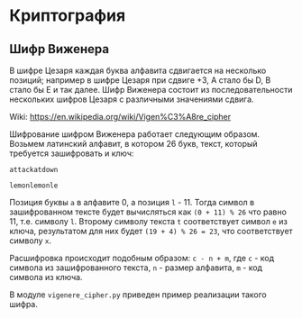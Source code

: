 # Криптография

## Шифр Виженера

В шифре Цезаря каждая буква алфавита сдвигается на несколько позиций;
например в шифре Цезаря при сдвиге +3, A стало бы D, B стало бы E и так далее.
Шифр Виженера состоит из последовательности нескольких шифров Цезаря с
различными значениями сдвига.

Wiki: https://en.wikipedia.org/wiki/Vigen%C3%A8re_cipher

Шифрование шифром Виженера работает следующим образом. Возьмем латинский
алфавит, в котором 26 букв, текст, который требуется зашифровать и ключ:

```attackatdown```

```lemonlemonle```

Позиция буквы `a` в алфавите 0, а позиция ```l``` - 11. Тогда символ в
зашифрованном тексте будет вычисляться как `(0 + 11) % 26` что равно
11, т.е. символу `l`. Второму символу текста `t` соответствует символ
`e` из ключа, результатом для них будет `(19 + 4) % 26 = 23`, что
соответствует символу `x`.

Расшифровка происходит подобным образом: `c - n + m`, где `c` - код
символа из зашифрованного текста, `n` - размер алфавита, `m` - код
символа из ключа.

В модуле ```vigenere_cipher.py``` приведен пример реализации такого шифра.
